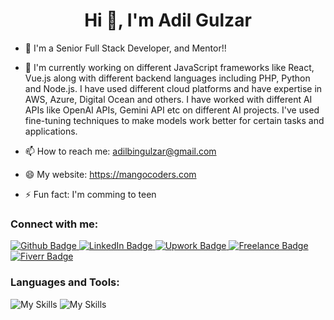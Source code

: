 <h1 align="center">Hi 👋, I'm Adil Gulzar </h1>

- 🌱 I'm a Senior Full Stack Developer, and Mentor!!
- 🔭 I'm currently working on different JavaScript frameworks like React, Vue.js along with different backend languages including PHP, Python and Node.js. I have used different cloud platforms and have expertise in AWS, Azure, Digital Ocean and others. I have worked with different AI APIs like OpenAI APIs, Gemini API etc on different AI projects. I've used fine-tuning techniques to make models work better for certain tasks and applications.
  
- 📫 How to reach me: adilbingulzar@gmail.com
- 😄 My website: https://mangocoders.com
- ⚡ Fun fact: I'm comming to teen
  
### Connect with me:
<div id="badges">
  <a href="https://github.com/adilbingulzar">
    <img src="https://img.shields.io/badge/Github-white?style=for-the-badge&logo=Github&logoColor=black" alt="Github Badge"/>
 
  </a>
   <a href="https://www.linkedin.com/in/adilbingulzar/">
    <img src="https://img.shields.io/badge/LinkedIn-purple?style=for-the-badge&logo=linkedin&logoColor=white" alt="LinkedIn Badge"/>
  </a>
   <a href="https://www.upwork.com/freelancers/adilbingulzar">
    <img src="https://img.shields.io/badge/Upwork-dark green?style=for-the-badge&logo=Upwork&logoColor=white" alt="Upwork Badge"/>
  </a>
   <a href="https://www.freelancer.com/u/DeveloperStation?frm=DeveloperStation&sb=t">
    <img src="https://img.shields.io/badge/Freelance-blue?style=for-the-badge&logo=freelance&logoColor=white" alt="Freelance Badge"/>
  </a>
   </a>
   <a href="https://www.fiverr.com/users/adilbingulzar/seller_dashboard">
    <img src="https://img.shields.io/badge/Fiver-dark green?style=for-the-badge&logo=fiverr&logoColor=white" alt="Fiverr Badge"/>
  </a>
</div>

### Languages and Tools:

![My Skills](https://skillicons.dev/icons?i=figma,js,html,css,tailwind,react,nextjs,redux,vue,nuxtjs,&perline=10)
![My Skills](https://skillicons.dev/icons?i=php,laravel,symfony,nodejs,mysql,mongodb,nginx,aws,azure,linux&perline=10)
